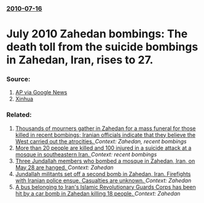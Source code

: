 ### [2010-07-16](/news/2010/07/16/index.md)

# July 2010 Zahedan bombings: The death toll from the suicide bombings in Zahedan, Iran, rises to 27. 




### Source:

1. [AP via Google News](http://www.google.com/hostednews/ap/article/ALeqM5jUk-kfTBv2neyZOL-oHJWj6Vs88wD9H01RM80)
2. [Xinhua](http://news.xinhuanet.com/english2010/world/2010-07/17/c_13401596.htm)

### Related:

1. [Thousands of mourners gather in Zahedan for a mass funeral for those killed in recent bombings; Iranian officials indicate that they believe the West carried out the atrocities. ](/news/2010/07/17/thousands-of-mourners-gather-in-zahedan-for-a-mass-funeral-for-those-killed-in-recent-bombings-iranian-officials-indicate-that-they-believe.md) _Context: Zahedan, recent bombings_
2. [More than 20 people are killed and 100 injured in a suicide attack at a mosque in southeastern Iran. ](/news/2010/07/15/more-than-20-people-are-killed-and-100-injured-in-a-suicide-attack-at-a-mosque-in-southeastern-iran.md) _Context: recent bombings_
3. [ Three Jundallah members who bombed a mosque in Zahedan, Iran, on May 28 are hanged. ](/news/2009/05/30/three-jundallah-members-who-bombed-a-mosque-in-zahedan-iran-on-may-28-are-hanged.md) _Context: Zahedan_
4. [ Jundallah militants set off a second bomb in Zahedan, Iran. Firefights with Iranian police ensue. Casualties are unknown. ](/news/2007/02/16/jundallah-militants-set-off-a-second-bomb-in-zahedan-iran-firefights-with-iranian-police-ensue-casualties-are-unknown.md) _Context: Zahedan_
5. [ A bus belonging to Iran's Islamic Revolutionary Guards Corps has been hit by a car bomb in Zahedan killing 18 people. ](/news/2007/02/14/a-bus-belonging-to-iran-s-islamic-revolutionary-guards-corps-has-been-hit-by-a-car-bomb-in-zahedan-killing-18-people.md) _Context: Zahedan_
